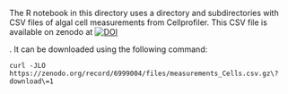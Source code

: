 The R notebook in this directory uses a directory and subdirectories with CSV files of algal cell measurements from Cellprofiler.
This CSV file is available on zenodo at [![DOI](https://zenodo.org/badge/DOI/10.5281/zenodo.8165714.svg)](https://doi.org/10.5281/zenodo.8165714)

.
It can be downloaded using the following command:

```
curl -JLO https://zenodo.org/record/6999004/files/measurements_Cells.csv.gz\?download\=1
```
